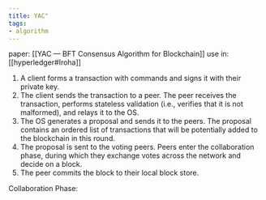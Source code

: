 ```yaml
---
title: YAC"
tags: 
- algorithm
---
```


paper: [[YAC — BFT Consensus Algorithm for Blockchain]]
use in: [[hyperledger#Iroha]]

1. A client forms a transaction with commands and signs it with their private key. 
2. The client sends the transaction to a peer. The peer receives the transaction, performs stateless validation (i.e., verifies that it is not malformed), and relays it to the OS. 
3. The OS generates a proposal and sends it to the peers. The proposal contains an ordered list of transactions that will be potentially added to the blockchain in this round. 
4. The proposal is sent to the voting peers. Peers enter the collaboration phase, during which they exchange votes across the network and decide on a block.
5. The peer commits the block to their local block store.

Collaboration Phase:
